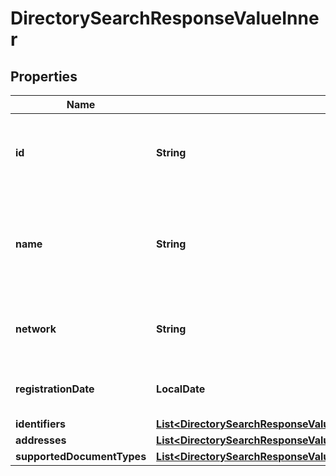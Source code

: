 

# DirectorySearchResponseValueInner


## Properties

| Name | Type | Description | Notes |
|------------ | ------------- | ------------- | -------------|
|**id** | **String** | Avalara unique ID of the participant in the directory. |  [optional] |
|**name** | **String** | Name of the participant (typically, the name of the business entity). |  [optional] |
|**network** | **String** | The network where the participant is present. |  [optional] |
|**registrationDate** | **LocalDate** | Registration date of the participant if available |  [optional] |
|**identifiers** | [**List&lt;DirectorySearchResponseValueInnerIdentifiersInner&gt;**](DirectorySearchResponseValueInnerIdentifiersInner.md) |  |  [optional] |
|**addresses** | [**List&lt;DirectorySearchResponseValueInnerAddressesInner&gt;**](DirectorySearchResponseValueInnerAddressesInner.md) |  |  [optional] |
|**supportedDocumentTypes** | [**List&lt;DirectorySearchResponseValueInnerSupportedDocumentTypesInner&gt;**](DirectorySearchResponseValueInnerSupportedDocumentTypesInner.md) |  |  [optional] |



